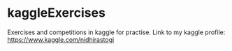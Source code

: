 # kaggleExercises
Exercises and competitions in kaggle for practise. Link to my kaggle profile: https://www.kaggle.com/nidhirastogi
